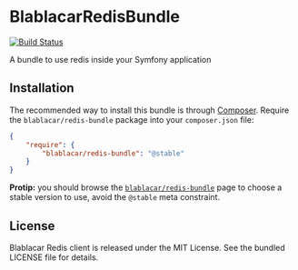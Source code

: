 # BlablacarRedisBundle

[![Build Status](https://travis-ci.org/blablacar/BlablacarRedisBundle.png)](https://travis-ci.org/blablacar/BlablacarRedisBundle)

A bundle to use redis inside your Symfony application

## Installation

The recommended way to install this bundle is through
[Composer](http://getcomposer.org/). Require the `blablacar/redis-bundle` package
into your `composer.json` file:

```json
{
    "require": {
        "blablacar/redis-bundle": "@stable"
    }
}
```

**Protip:** you should browse the
[`blablacar/redis-bundle`](https://packagist.org/packages/blablacar/redis-bundle)
page to choose a stable version to use, avoid the `@stable` meta constraint.

## License

Blablacar Redis client is released under the MIT License. See the bundled
LICENSE file for details.
